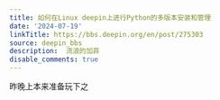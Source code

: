 ```yaml
---
title: 如何在Linux deepin上进行Python的多版本安装和管理
date: '2024-07-19'
linkTitle: https://bbs.deepin.org/en/post/275303
source: deepin_bbs
description:  流浪的加菲 
disable_comments: true
---
```

昨晚上本来准备玩下之

